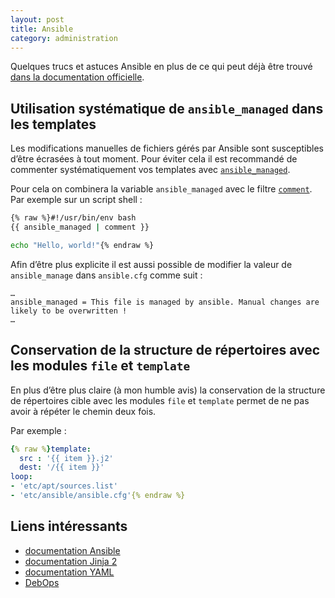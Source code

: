 ```yaml
---
layout: post
title: Ansible
category: administration
---
```


Quelques trucs et astuces Ansible en plus de ce qui peut déjà être trouvé [dans la documentation
officielle](http://docs.ansible.com/playbooks_best_practices.html).


## Utilisation systématique de `ansible_managed` dans les templates
Les modifications manuelles de fichiers gérés par Ansible sont susceptibles d’être écrasées à tout
moment. Pour éviter cela il est recommandé de commenter systématiquement vos templates avec
[`ansible_managed`](https://docs.ansible.com/ansible/latest/reference_appendices/config.html?highlight=ansible_managed#default-managed-str).

Pour cela on combinera la variable `ansible_managed` avec le filtre [`comment`](https://docs.ansible.com/ansible/latest/user_guide/playbooks_filters.html?highlight=comment#comment-filter).
Par exemple sur un script shell :
```bash
{% raw %}#!/usr/bin/env bash
{{ ansible_managed | comment }}

echo "Hello, world!"{% endraw %}
```

Afin d’être plus explicite il est aussi possible de modifier la valeur de `ansible_manage` dans
`ansible.cfg` comme suit :
```
…
ansible_managed = This file is managed by ansible. Manual changes are likely to be overwritten !
…
```


## Conservation de la structure de répertoires avec les modules `file` et `template`
En plus d’être plus claire (à mon humble avis) la conservation de la structure de répertoires cible
avec les modules `file` et `template` permet de ne pas avoir à répéter le chemin deux fois.

Par exemple :
```yaml
{% raw %}template:
  src : '{{ item }}.j2'
  dest: '/{{ item }}'
loop:
- 'etc/apt/sources.list'
- 'etc/ansible/ansible.cfg'{% endraw %}
```


## Liens intéressants
- [documentation Ansible](http://docs.ansible.com/)
- [documentation Jinja 2](http://jinja.pocoo.org/docs/)
- [documentation YAML](http://www.yaml.org/spec/1.2/spec.html)
- [DebOps](http://debops.org/)
